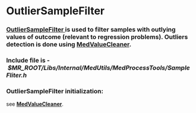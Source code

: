 # OutlierSampleFilter
### [OutlierSampleFilter ](https://Medial-EarlySign.github.io/MR_LIBS/classOutlierSampleFilter)is used to filter samples with outlying values of outcome (relevant to regression problems). Outliers detection is done using [MedValueCleaner](../RepProcessor/MedValueCleaner.md).

### Include file is - *$MR_ROOT/Libs/Internal/MedUtils/MedProcessTools/SampleFliter.h*

### OutlierSampleFilter initialization: 
see [**MedValueCleaner**](../RepProcessor/MedValueCleaner.md).

 

